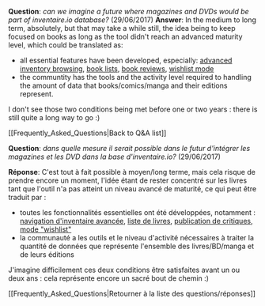<!-- LANG:EN, title="magazines dvds"-->
**Question**: *can we imagine a future where magazines and DVDs would be part of inventaire.io database?* (29/06/2017)
**Answer**: In the medium to long term, absolutely, but that may take a while still, the idea being to keep focused on books as long as the tool didn't reach an advanced maturity level, which could be translated as:
- all essential features have been developed, especially: [advanced inventory browsing](https://trello.com/c/wq1RCyuc), [book lists](https://trello.com/c/w1dxqgTb), [book reviews](https://trello.com/c/uwdkvGl1), [wishlist mode](https://trello.com/c/S5wGWC78)
- the communtity has the tools and the activity level required to handling the amount of data that books/comics/manga and their editions represent.

I don't see those two conditions being met before one or two years : there is still quite a long way to go :)

[[Frequently_Asked_Questions|Back to Q&A list]]

<!-- LANG:FR, title="magazines dvds"-->

**Question**: *dans quelle mesure il serait possible dans le futur d'intégrer les magazines et les DVD dans la base d'inventaire.io?* (29/06/2017)

**Réponse**:
C'est tout à fait possible à moyen/long terme, mais cela risque de prendre encore un moment, l'idée étant de rester concentré sur les livres tant que l'outil n'a pas atteint un niveau avancé de maturité, ce qui peut être traduit par :
- toutes les fonctionnalités essentielles ont été développées, notamment : [navigation d'inventaire avancée](https://trello.com/c/wq1RCyuc), [liste de livres](https://trello.com/c/w1dxqgTb), [publication de critiques](https://trello.com/c/uwdkvGl1), [mode "wishlist"](https://trello.com/c/S5wGWC78)
- la communauté a les outils et le niveau d'activité nécessaires à traiter la quantité de données que représente l'ensemble des livres/BD/manga et de leurs éditions

J'imagine difficilement ces deux conditions être satisfaites avant un ou deux ans : cela représente encore un sacré bout de chemin :)

[[Frequently_Asked_Questions|Retourner à la liste des questions/réponses]]